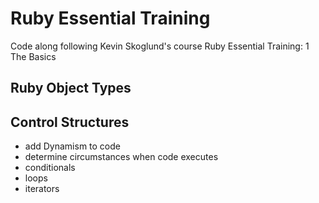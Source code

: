 # Ruby Essential Training

Code along following Kevin Skoglund's course Ruby Essential Training: 1 The Basics

## Ruby Object Types




## Control Structures

* add Dynamism to code
* determine circumstances when code executes
* conditionals
* loops
* iterators